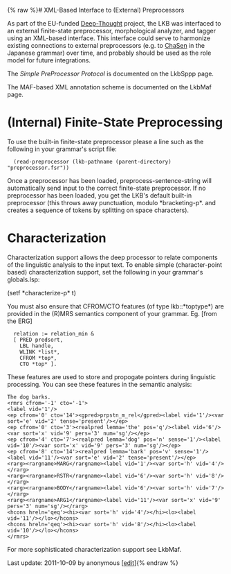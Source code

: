 {% raw %}# XML-Based Interface to (External) Preprocessors

As part of the EU-funded
[Deep-Thought](http://www.project-deepthought.net) project, the LKB was
interfaced to an external finite-state preprocessor, morphological
analyzer, and tagger using an XML-based interface. This interface could
serve to harmonize existing connections to external preprocessors (e.g.
to [ChaSen](http://chasen.aist-nara.ac.jp) in the Japanese grammar) over
time, and probably should be used as the role model for future
integrations.

The *Simple PreProcessor Protocol* is documented on the
LkbSppp page.

The MAF-based XML annotation scheme is documented on the
LkbMaf page.

# (Internal) Finite-State Preprocessing

To use the built-in finite-state preprocessor please a line such as the
following in your grammar's script file:

      (read-preprocessor (lkb-pathname (parent-directory) "preprocessor.fsr"))

Once a preprocessor has been loaded, preprocess-sentence-string will
automatically send input to the correct finite-state preprocessor. If no
preprocessor has been loaded, you get the LKB's default built-in
preprocessor (this throws away punctuation, modulo \*bracketing-p\*. and
creates a sequence of tokens by splitting on space characters).

# Characterization

Characterization support allows the deep processor to relate components
of the linguistic analysis to the input text. To enable simple
(character-point based) characterization support, set the following in
your grammar's globals.lsp:

(setf \*characterize-p\* t)

You must also ensure that CFROM/CTO features (of type lkb::\*toptype\*)
are provided in the (R)MRS semantics component of your grammar. Eg.
\[from the ERG\]

      relation := relation_min &
      [ PRED predsort,
        LBL handle,
        WLINK *list*,
        CFROM *top*,
        CTO *top* ].

These features are used to store and propogate pointers during
linguistic processing. You can see these features in the semantic
analysis:

    The dog barks. 
    <rmrs cfrom='-1' cto='-1'>
    <label vid='1'/>
    <ep cfrom='0' cto='14'><gpred>prpstn_m_rel</gpred><label vid='1'/><var sort='e' vid='2' tense='present'/></ep>
    <ep cfrom='0' cto='3'><realpred lemma='the' pos='q'/><label vid='6'/><var sort='x' vid='9' pers='3' num='sg'/></ep>
    <ep cfrom='4' cto='7'><realpred lemma='dog' pos='n' sense='1'/><label vid='10'/><var sort='x' vid='9' pers='3' num='sg'/></ep>
    <ep cfrom='8' cto='14'><realpred lemma='bark' pos='v' sense='1'/><label vid='11'/><var sort='e' vid='2' tense='present'/></ep>
    <rarg><rargname>MARG</rargname><label vid='1'/><var sort='h' vid='4'/></rarg>
    <rarg><rargname>RSTR</rargname><label vid='6'/><var sort='h' vid='8'/></rarg>
    <rarg><rargname>BODY</rargname><label vid='6'/><var sort='h' vid='7'/></rarg>
    <rarg><rargname>ARG1</rargname><label vid='11'/><var sort='x' vid='9' pers='3' num='sg'/></rarg>
    <hcons hreln='qeq'><hi><var sort='h' vid='4'/></hi><lo><label vid='11'/></lo></hcons>
    <hcons hreln='qeq'><hi><var sort='h' vid='8'/></hi><lo><label vid='10'/></lo></hcons>
    </rmrs>

For more sophisticated characterization support see LkbMaf.

Last update: 2011-10-09 by anonymous [[edit](https://github.com/delph-in/docs/wiki/LkbPreprocessing/_edit)]{% endraw %}
